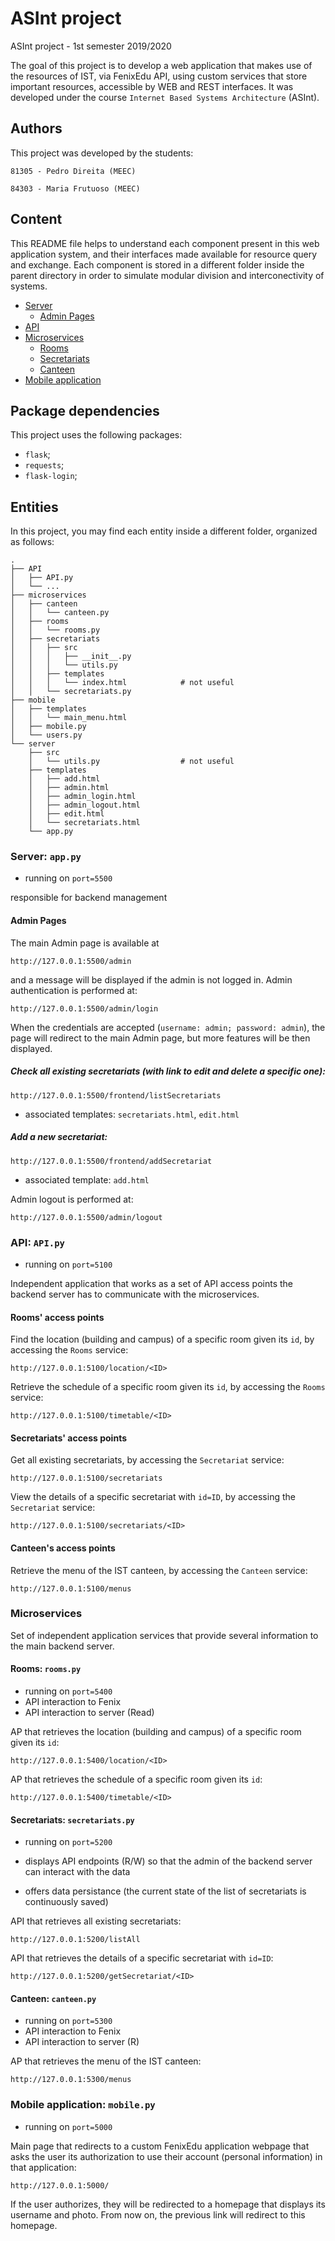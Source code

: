 # ASInt project

ASInt project - 1st semester 2019/2020

The goal of this project is to develop a web application that makes use of the resources of IST, via FenixEdu API, using custom services that store important resources, accessible by WEB and REST interfaces. It was developed under the course `Internet Based Systems Architecture` (ASInt).


## Authors

This project was developed by the students:

````
81305 - Pedro Direita (MEEC)

84303 - Maria Frutuoso (MEEC)
````

## Content

This README file helps to understand each component present in this web application system, and their interfaces made available for resource query and exchange. Each component is stored in a different folder inside the parent directory in order to simulate modular division and interconectivity of systems.

- [Server](#server-apppy)
    - [Admin Pages](#admin-pages)
- [API](#api-apipy)
- [Microservices](#microservices)
    - [Rooms](#rooms-roomspy)
    - [Secretariats](#secretariats-secretariatspy)
    - [Canteen](#canteen-canteenpy)
- [Mobile application](#mobile-application-mobilepy)

## Package dependencies

This project uses the following packages:

  - `flask`;
  - `requests`;
  - `flask-login`;

## Entities  

In this project, you may find each entity inside a different folder, organized as follows:

````
.
├── API
│   ├── API.py
│   └── ...
├── microservices
│   ├── canteen                          
│   │   └── canteen.py
│   ├── rooms                             
│   │   └── rooms.py
│   ├── secretariats
│   │   ├── src
│   │   │   ├── __init__.py
│   │   │   └── utils.py
│   │   ├── templates
│   │   │   └── index.html            # not useful
│   │   └── secretariats.py
├── mobile
│   ├── templates                          
│   │   └── main_menu.html
│   ├── mobile.py                             
│   └── users.py
└── server
    ├── src                          
    │   └── utils.py                  # not useful
    ├── templates                          
    │   ├── add.html
    │   ├── admin.html
    │   ├── admin_login.html
    │   ├── admin_logout.html
    │   ├── edit.html
    │   └── secretariats.html
    └── app.py
````


### Server: `app.py`

  - running on `port=5500`

responsible for backend management


#### Admin Pages

The main Admin page is available at

````
http://127.0.0.1:5500/admin
````

and a message will be displayed if the admin is not logged in.
Admin authentication is performed at:

````
http://127.0.0.1:5500/admin/login
````

When the credentials are accepted (`username: admin; password: admin`), the page will redirect to the main Admin page, but more features will be then displayed.

##### Check all existing secretariats (with link to edit and delete a specific one):

````
http://127.0.0.1:5500/frontend/listSecretariats
````

  - associated templates: `secretariats.html`, `edit.html`

##### Add a new secretariat:

````
http://127.0.0.1:5500/frontend/addSecretariat
````

  - associated template: `add.html`

Admin logout is performed at:

````
http://127.0.0.1:5500/admin/logout
````


### API: `API.py`

  - running on `port=5100`

Independent application that works as a set of API access points the backend server has to communicate with the microservices.

#### Rooms' access points

Find the location (building and campus) of a specific room given its `id`, by accessing the `Rooms` service:

````
http://127.0.0.1:5100/location/<ID>
````

Retrieve the schedule of a specific room given its `id`, by accessing the `Rooms` service:

````
http://127.0.0.1:5100/timetable/<ID>
````

#### Secretariats' access points

Get all existing secretariats, by accessing the `Secretariat` service:

````
http://127.0.0.1:5100/secretariats
````

View the details of a specific secretariat with `id=ID`, by accessing the `Secretariat` service:

````
http://127.0.0.1:5100/secretariats/<ID>
````

#### Canteen's access points

Retrieve the menu of the IST canteen, by accessing the `Canteen` service:

````
http://127.0.0.1:5100/menus
````


### Microservices

Set of independent application services that provide several information to the main backend server.

#### Rooms: `rooms.py`

  - running on `port=5400`
  - API interaction to Fenix
  - API interaction to server (Read)

AP that retrieves the location (building and campus) of a specific room given its `id`:

````
http://127.0.0.1:5400/location/<ID>
````

AP that retrieves the schedule of a specific room given its `id`:

````
http://127.0.0.1:5400/timetable/<ID>
````

#### Secretariats: `secretariats.py`

  - running on `port=5200`

  - displays API endpoints (R/W) so that the admin of the backend server can interact with the data
  
  - offers data persistance (the current state of the list of secretariats is continuously saved)

API that retrieves all existing secretariats:

````
http://127.0.0.1:5200/listAll
````

API that retrieves the details of a specific secretariat with `id=ID`:

````
http://127.0.0.1:5200/getSecretariat/<ID>
````

#### Canteen: `canteen.py`

  - running on `port=5300`
  - API interaction to Fenix
  - API interaction to server (R)

AP that retrieves the menu of the IST canteen:

````
http://127.0.0.1:5300/menus
````

### Mobile application: `mobile.py`

  - running on `port=5000`

Main page that redirects to a custom FenixEdu application webpage that asks the user its authorization to use their account (personal information) in that application:

````
http://127.0.0.1:5000/
````

If the user authorizes, they will be redirected to a homepage that displays its username and photo. From now on, the previous link will redirect to this homepage.